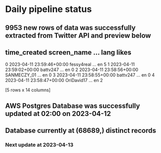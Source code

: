 # Daily pipeline status
## 9953 new rows of data was successfully extracted from Twitter API and preview below
##                time_created  screen_name  ... lang likes
0 2023-04-11 23:59:46+00:00   fessy4real  ...   en     5
1 2023-04-11 23:59:02+00:00     battv247  ...   en     0
2 2023-04-11 23:58:56+00:00  SANMECZY_01  ...   en     0
3 2023-04-11 23:58:55+00:00     battv247  ...   en     0
4 2023-04-11 23:58:47+00:00   OriDavid17  ...   en     2

[5 rows x 14 columns]
## AWS Postgres Database was successfully updated at  02:00 on 2023-04-12
## Database currently at (68689,) distinct records
### Next update at 2023-04-13
